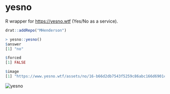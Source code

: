# yesno
R wrapper for https://yesno.wtf (Yes/No as a service).

```r
drat::addRepo("MHenderson")
```

```r
> yesno::yesno()
$answer
[1] "no"

$forced
[1] FALSE

$image
[1] "https://www.yesno.wtf/assets/no/16-b66d2db7543f5259c86abc166d6901cf.gif"
```

![yesno](https://www.yesno.wtf/assets/no/16-b66d2db7543f5259c86abc166d6901cf.gif)
